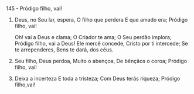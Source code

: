 145 - Pródigo filho, vai!

1. Deus, no Seu lar, espera,
   O filho que perdera
   E que amado era;
   Pródigo filho, vai!

    Oh! vai a Deus e clama;
    O Criador te ama;
    O Seu perdão implora;
    Pródigo filho, vai a Deus!
    Ele mercê concede,
    Cristo por ti intercede;
    Se te arrependeres,
    Bens te dará, dos céus.

2. Seu filho, Deus perdoa,
   Muito o abençoa,
   De bênçãos o coroa;
   Pródigo filho, vai!

3. Deixa a incerteza
   E toda a tristeza;
   Com Deus terás riqueza;
   Pródigo filho,vai!

